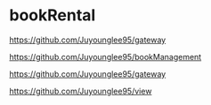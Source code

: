 # bookRental

https://github.com/Juyounglee95/gateway

https://github.com/Juyounglee95/bookManagement

https://github.com/Juyounglee95/gateway

https://github.com/Juyounglee95/view
